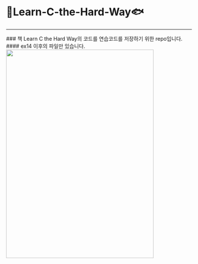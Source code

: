 # 🐒Learn-C-the-Hard-Way🐟
<hr/>
### 책 Learn C the Hard Way의 코드를 연습코드를 저장하기 위한 repo입니다.
#### ex14 이후의 파일만 있습니다.
<img src="../master/cover.jpg" width="400px" height="565px" ></img>
